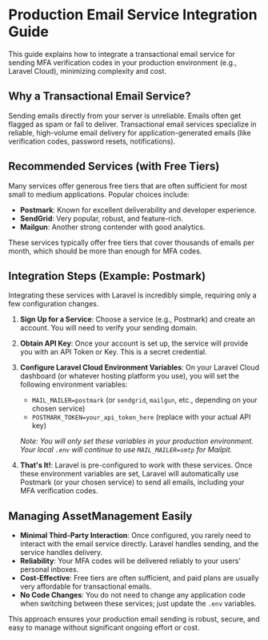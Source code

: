 # Production Email Service Integration Guide

This guide explains how to integrate a transactional email service for sending MFA verification codes in your production environment (e.g., Laravel Cloud), minimizing complexity and cost.

## Why a Transactional Email Service?

Sending emails directly from your server is unreliable. Emails often get flagged as spam or fail to deliver. Transactional email services specialize in reliable, high-volume email delivery for application-generated emails (like verification codes, password resets, notifications).

## Recommended Services (with Free Tiers)

Many services offer generous free tiers that are often sufficient for most small to medium applications. Popular choices include:

*   **Postmark**: Known for excellent deliverability and developer experience.
*   **SendGrid**: Very popular, robust, and feature-rich.
*   **Mailgun**: Another strong contender with good analytics.

These services typically offer free tiers that cover thousands of emails per month, which should be more than enough for MFA codes.

## Integration Steps (Example: Postmark)

Integrating these services with Laravel is incredibly simple, requiring only a few configuration changes.

1.  **Sign Up for a Service**: Choose a service (e.g., Postmark) and create an account. You will need to verify your sending domain.

2.  **Obtain API Key**: Once your account is set up, the service will provide you with an API Token or Key. This is a secret credential.

3.  **Configure Laravel Cloud Environment Variables**: On your Laravel Cloud dashboard (or whatever hosting platform you use), you will set the following environment variables:

    *   `MAIL_MAILER=postmark` (or `sendgrid`, `mailgun`, etc., depending on your chosen service)
    *   `POSTMARK_TOKEN=your_api_token_here` (replace with your actual API key)

    *Note: You will only set these variables in your production environment. Your local `.env` will continue to use `MAIL_MAILER=smtp` for Mailpit.*

4.  **That's It!**: Laravel is pre-configured to work with these services. Once these environment variables are set, Laravel will automatically use Postmark (or your chosen service) to send all emails, including your MFA verification codes.

## Managing AssetManagement Easily

*   **Minimal Third-Party Interaction**: Once configured, you rarely need to interact with the email service directly. Laravel handles sending, and the service handles delivery.
*   **Reliability**: Your MFA codes will be delivered reliably to your users' personal inboxes.
*   **Cost-Effective**: Free tiers are often sufficient, and paid plans are usually very affordable for transactional emails.
*   **No Code Changes**: You do not need to change any application code when switching between these services; just update the `.env` variables.

This approach ensures your production email sending is robust, secure, and easy to manage without significant ongoing effort or cost.
